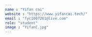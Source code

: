 ```yaml
---
name : "Yifan cai"
website : "https://www.yifancai.tech/"
email : "fyc1007261@live.com"
role: "student"
image : "YifanC.jpg"
---
```

